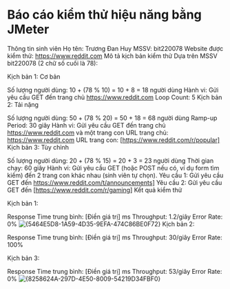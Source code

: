 # Báo cáo kiểm thử hiệu năng bằng JMeter
Thông tin sinh viên
Họ tên: Trương Đan Huy
MSSV: bit220078
Website được kiểm thử: https://www.reddit.com
Mô tả kịch bản kiểm thử
Dựa trên MSSV bit220078 (2 chữ số cuối là 78):

Kịch bản 1: Cơ bản

Số lượng người dùng: 10 + (78 % 10) = 10 + 8 = 18 người dùng
Hành vi: Gửi yêu cầu GET đến trang chủ https://www.reddit.com
Loop Count: 5
Kịch bản 2: Tải nặng

Số lượng người dùng: 50 + (78 % 20) = 50 + 18 = 68 người dùng
Ramp-up Period: 30 giây
Hành vi: Gửi yêu cầu GET đến trang chủ https://www.reddit.com và một trang con 
URL trang chủ: https://www.reddit.com
URL trang con: [https://www.reddit.com/r/popular]
Kịch bản 3: Tùy chỉnh

Số lượng người dùng: 20 + (78 % 15) = 20 + 3 = 23 người dùng
Thời gian chạy: 60 giây
Hành vi: Gửi yêu cầu GET (hoặc POST nếu có, ví dụ form tìm kiếm) đến 2 trang con khác nhau (sinh viên tự chọn).
Yêu cầu 1: Gửi yêu cầu GET đến https://www.reddit.com/t/announcements]
Yêu cầu 2: Gửi yêu cầu GET đến [https://www.reddit.com/r/gaming] 
Kết quả kiểm thử


Kịch bản 1:

Response Time trung bình: [Điền giá trị] ms
Throughput: 1.2/giây
Error Rate: 0%
![{5464E5D8-1A59-4D35-9EFA-474C86BE0F72}](https://github.com/user-attachments/assets/1afa162e-3802-418e-9290-dfd253aaa37b)
Kịch bản 2:

Response Time trung bình: [Điền giá trị] ms
Throughput: 30/giây
Error Rate: 100%

Kịch bản 3:

Response Time trung bình: [Điền giá trị] ms
Throughput: 53/giây
Error Rate: 0%
![{8258624A-297D-4E50-8009-54219D34FBF0}](https://github.com/user-attachments/assets/a283057e-e711-465a-8312-cfb841dd93bd)
